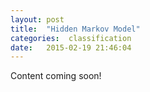 ```yaml
---
layout: post
title:  "Hidden Markov Model"
categories:  classification 
date:   2015-02-19 21:46:04
---
```


Content coming soon!
